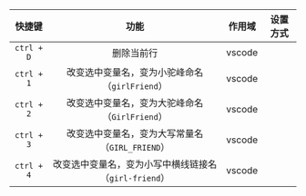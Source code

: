

|   快捷键   |                         功能                          | 作用域 | 设置方式 |
| :--------: | :---------------------------------------------------: | :----: | :------: |
| `ctrl + D` |                      删除当前行                       | vscode |          |
| `ctrl + 1` |    改变选中变量名，变为小驼峰命名（`girlFriend`）     | vscode |          |
| `ctrl + 2` |    改变选中变量名，变为大驼峰命名（`GirlFriend`）     | vscode |          |
| `ctrl + 3` |    改变选中变量名，变为大写常量名（`GIRL_FRIEND`）    | vscode |          |
| `ctrl + 4` | 改变选中变量名，变为小写中横线链接名（`girl-friend`） | vscode |          |

